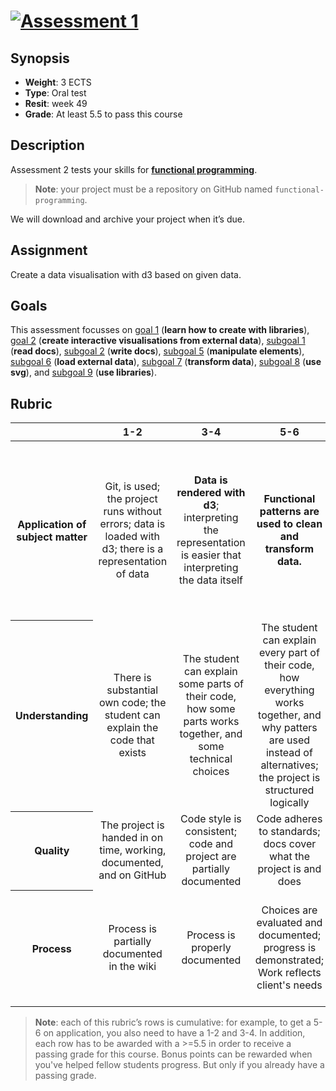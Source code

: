 # [![Assessment 1][banner]][fp]

## Synopsis

*   **Weight**: 3 ECTS
*   **Type**: Oral test
*   **Resit**: week 49
*   **Grade**: At least 5.5 to pass this course

## Description

Assessment 2 tests your skills for [**functional programming**][fp].

> **Note**: your project must be a repository on GitHub named `functional-programming`.

We will download and archive your project when it’s due.

## Assignment

Create a data visualisation with d3 based on given data.

## Goals

This assessment focusses on [goal 1][g1] (**learn how to create with
libraries**), [goal 2][g2] (**create interactive visualisations from external
data**), [subgoal 1][s1] (**read docs**), [subgoal 2][s2] (**write docs**),
[subgoal 5][s5] (**manipulate elements**), [subgoal 6][s6] (**load external
data**), [subgoal 7][s7] (**transform data**), [subgoal 8][s8] (**use svg**),
and [subgoal 9][s9] (**use libraries**).

## Rubric

<!--lint disable no-html maximum-line-length-->

<table>
  <thead>
    <tr>
      <th></th>
      <th><strong>1-2</strong></th>
      <th><strong>3-4</strong></th>
      <th><strong>5-6</strong></th>
      <th><strong>7-8</strong></th>
      <th><strong>9-10</strong></th>
    </tr>
  </thead>
  <tbody>
    <tr>
      <th align="center" scope="row"><strong>Application</strong> of subject matter</th>
      <td align="center">Git, is used; the project runs without errors; data is loaded with d3; there is a representation of data</td>
      <td align="center"><strong>Data is rendered with d3</strong>; interpreting the representation is easier that interpreting the data itself</td>
      <td align="center"><strong>Functional patterns are used to clean and transform data. </strong></td>
      <td align="center">Representation and <strong>use of d3</strong> go beyond an example. Code is set up in a modular way and has no unexpected side effects</td>
      <td align="center">😱<br>The way the student applies subject matter  is more advanced than what they were taught in class; let’s switch places</td>
    </tr>
    <tr>
      <th align="center" scope="row">Understanding</th>
      <td align="center">There is substantial own code; the student can explain the code that exists</td>
      <td align="center">The student can explain some parts of their code, how some parts works together, and some technical choices</td>
      <td align="center">The student can explain every part of their code, how everything works together, and why patters are used instead of alternatives; the project is structured logically</td>
      <td align="center">The project is complex but can easily be understood; alternatives to patterns covered in class was used that were great choices</td>
      <td align="center">🤓<br>The student deeply understands functional programming and can create their own functional code flows</td>
    </tr>
    <tr>
      <th align="center" scope="row">Quality</th>
      <td align="center">The project is handed in on time, working, documented, and on GitHub</td>
      <td align="center">Code style is consistent; code and project  are partially documented</td>
      <td align="center">Code adheres to standards; docs cover what the project is and does</td>
      <td align="center">Code quality is good and enforced; docs are useful and professional</td>
      <td align="center">📚<br>Code and docs both read like great books</td>
    </tr>
    <tr>
      <th align="center" scope="row">Process</th>
      <td align="center">Process is partially documented in the wiki</td>
      <td align="center">Process is properly documented</td>
      <td align="center">Choices are evaluated and documented; progress is demonstrated; Work reflects client's needs</td>
      <td align="center">Significant progress or iterations are demonstrated; Client is happy with the work</td>
      <td align="center">💪<br>What you did this course is amazing; Teachers and client are in awe of your progress</td>
    </tr>
  </tbody>
</table>

> **Note**: each of this rubric’s rows is cumulative: for example, to get a 5-6
> on application, you also need to have a 1-2 and 3-4. In addition, each row has to be awarded with a >=5.5 in order to receive a passing grade for this course.
> Bonus points can be rewarded when you've helped fellow students progress. But only if you already have a passing grade.

<!--lint enable no-html maximum-line-length-->

[banner]: https://cdn.jsdelivr.net/gh/cmda-tt/logo@d3abd8b1/banner-assessment-1.svg

[fp]: ./readme.md

[g1]: ../readme.md#goal-1

[g2]: ../readme.md#goal-2

[s1]: ../readme.md#subgoal-1

[s2]: ../readme.md#subgoal-2

[s5]: ../readme.md#subgoal-5

[s6]: ../readme.md#subgoal-6

[s7]: ../readme.md#subgoal-7

[s8]: ../readme.md#subgoal-8

[s9]: ../readme.md#subgoal-9